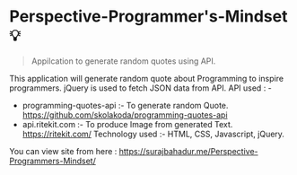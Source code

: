 # Perspective-Programmer's-Mindset 💡
 
>Appilcation to generate random quotes using API.

This application will generate random quote about Programming to inspire programmers. jQuery is used to fetch JSON data from API. 
API used : - 
*	programming-quotes-api :- To generate random Quote. https://github.com/skolakoda/programming-quotes-api
*	api.ritekit.com :- To produce Image from generated Text. https://ritekit.com/
Technology used :- HTML, CSS, Javascript, jQuery. 

You can view site from here :  https://surajbahadur.me/Perspective-Programmers-Mindset/
